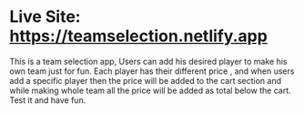 # Live Site: https://teamselection.netlify.app 
This is a team selection app, Users can add his desired player to make his own team just for fun.
Each player has their different price , and when users add a specific player then the price will be added to the cart section and while making whole team all the price will be added as total below the cart. Test it and have fun.
